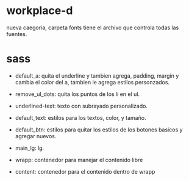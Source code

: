 # workplace-d
nueva caegoria, carpeta fonts tiene el archivo que controla todas las fuentes.



# sass
- default_a: quita el underline y tambien agrega, padding, margin y cambia el color del a, tambien le agrega estilos personzados.
- remove_ul_dots: quita los puntos de los li en el ul.
- underlined-text: texto con subrayado personalizado.
- default_text: estilos para los textos, color, y tamaño.
- default_btn: estilos para quitar los estilos de los botones basicos y agregar nuevos.


- main_lg: lg.
- wrapp: contenedor para manejar el contenido libre
- content: contenedor para el contenido dentro de wrapp
